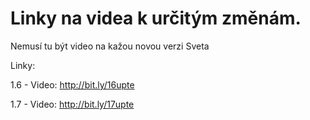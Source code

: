 # Linky na videa k určitým změnám.
Nemusí tu být video na kažou novou verzi Sveta

Linky: 

1.6 - Video: http://bit.ly/16upte

1.7 - Video: http://bit.ly/17upte